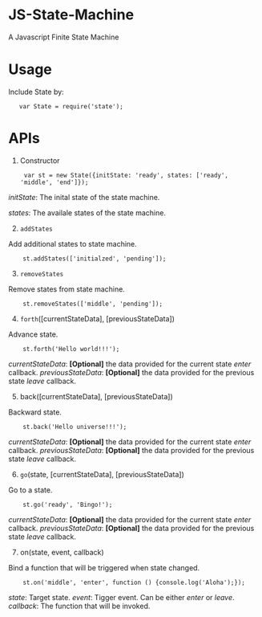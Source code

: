JS-State-Machine
================

A Javascript Finite State Machine

Usage
=====

Include State by:

       var State = require('state');

APIs
====

1. Constructor

        var st = new State({initState: 'ready', states: ['ready', 'middle', 'end']});

*initState*: The inital state of the state machine.

*states*: The availale states of the state machine.

2. `addStates`

Add additional states to state machine.

        st.addStates(['initialzed', 'pending']);

3. `removeStates`

Remove states from state machine.

        st.removeStates(['middle', 'pending']);

4. `forth`([currentStateData], [previousStateData])

Advance state.

        st.forth('Hello world!!!');

*currentStateData*: **[Optional]** the data provided for the current state *enter* callback.
*previousStateData*: **[Optional]** the data provided for the previous state *leave* callback.

5. back([currentStateData], [previousStateData])

Backward state.

        st.back('Hello universe!!!');

*currentStateData*: **[Optional]** the data provided for the current state *enter* callback.
*previousStateData*: **[Optional]** the data provided for the previous state *leave* callback.

6. `go`(state, [currentStateData], [previousStateData])

Go to a state.

        st.go('ready', 'Bingo!');

*currentStateData*: **[Optional]** the data provided for the current state *enter* callback.
*previousStateData*: **[Optional]** the data provided for the previous state *leave* callback.

7. on(state, event, callback)

Bind a function that will be triggered when state changed.

        st.on('middle', 'enter', function () {console.log('Aloha');});

*state*: Target state.
*event*: Tigger event. Can be either *enter* or *leave*.
*callback*: The function that will be invoked.

